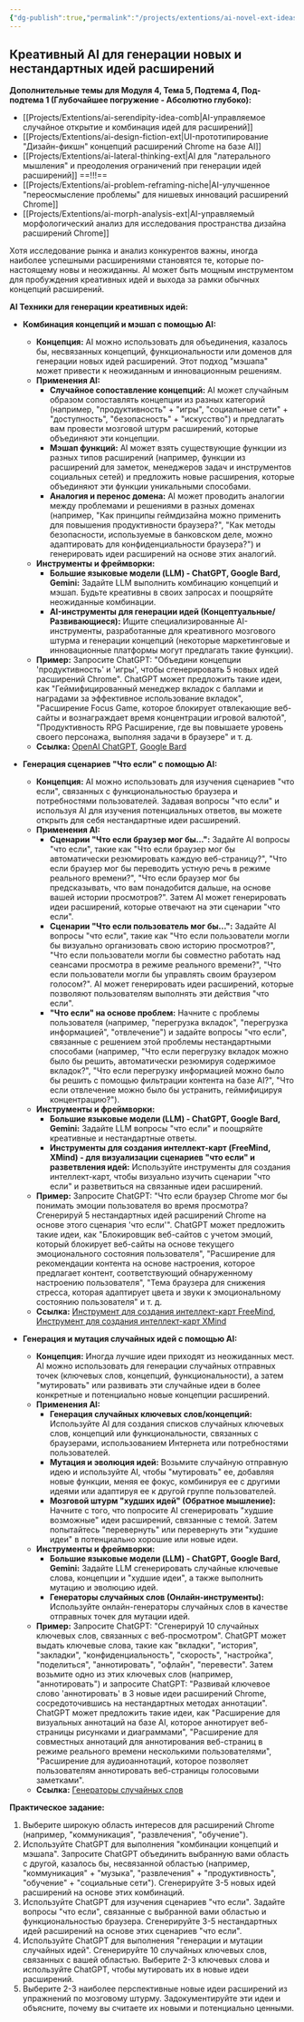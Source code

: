 ```yaml
---
{"dg-publish":true,"permalink":"/projects/extentions/ai-novel-ext-ideas/","dgPassFrontmatter":true}
---
```



## Креативный AI для генерации новых и нестандартных идей расширений


**Дополнительные темы для Модуля 4, Тема 5, Подтема 4, Под-подтема 1 (Глубочайшее погружение - Абсолютно глубоко):**

*   [[Projects/Extentions/ai-serendipity-idea-comb\|AI-управляемое случайное открытие и комбинация идей для расширений]]
*   [[Projects/Extentions/ai-design-fiction-ext\|UI-прототипирование "Дизайн-фикшн" концепций расширений Chrome на базе AI]]
*   [[Projects/Extentions/ai-lateral-thinking-ext\|AI для "латерального мышления" и преодоления ограничений при генерации идей расширений]]  ==!!!==
*   [[Projects/Extentions/ai-problem-reframing-niche\|AI-улучшенное "переосмысление проблемы" для нишевых инноваций расширений Chrome]]
*   [[Projects/Extentions/ai-morph-analysis-ext\|AI-управляемый морфологический анализ для исследования пространства дизайна расширений Chrome]]


Хотя исследование рынка и анализ конкурентов важны, иногда наиболее успешными расширениями становятся те, которые по-настоящему новы и неожиданны. AI может быть мощным инструментом для пробуждения креативных идей и выхода за рамки обычных концепций расширений.

**AI Техники для генерации креативных идей:**

*   **Комбинация концепций и мэшап с помощью AI:**
    *   **Концепция:** AI можно использовать для объединения, казалось бы, несвязанных концепций, функциональности или доменов для генерации новых идей расширений. Этот подход "мэшапа" может привести к неожиданным и инновационным решениям.
    *   **Применения AI:**
        *   **Случайное сопоставление концепций:** AI может случайным образом сопоставлять концепции из разных категорий (например, "продуктивность" + "игры", "социальные сети" + "доступность", "безопасность" + "искусство") и предлагать вам провести мозговой штурм расширений, которые объединяют эти концепции.
        *   **Мэшап функций:** AI может взять существующие функции из разных типов расширений (например, функции из расширений для заметок, менеджеров задач и инструментов социальных сетей) и предложить новые расширения, которые объединяют эти функции уникальными способами.
        *   **Аналогия и перенос домена:** AI может проводить аналогии между проблемами и решениями в разных доменах (например, "Как принципы геймдизайна можно применить для повышения продуктивности браузера?", "Как методы безопасности, используемые в банковском деле, можно адаптировать для конфиденциальности браузера?") и генерировать идеи расширений на основе этих аналогий.
    *   **Инструменты и фреймворки:**
        *   **Большие языковые модели (LLM) - ChatGPT, Google Bard, Gemini:** Задайте LLM выполнить комбинацию концепций и мэшап. Будьте креативны в своих запросах и поощряйте неожиданные комбинации.
        *   **AI-инструменты для генерации идей (Концептуальные/Развивающиеся):** Ищите специализированные AI-инструменты, разработанные для креативного мозгового штурма и генерации концепций (некоторые маркетинговые и инновационные платформы могут предлагать такие функции).
    *   **Пример:** Запросите ChatGPT: "Объедини концепции 'продуктивность' и 'игры', чтобы сгенерировать 5 новых идей расширений Chrome". ChatGPT может предложить такие идеи, как "Геймифицированный менеджер вкладок с баллами и наградами за эффективное использование вкладок", "Расширение Focus Game, которое блокирует отвлекающие веб-сайты и вознаграждает время концентрации игровой валютой", "Продуктивность RPG Расширение, где вы повышаете уровень своего персонажа, выполняя задачи в браузере" и т. д.
    *   **Ссылка:** [OpenAI ChatGPT](https://chat.openai.com/), [Google Bard](https://bard.google.com/)

*   **Генерация сценариев "Что если" с помощью AI:**
    *   **Концепция:** AI можно использовать для изучения сценариев "что если", связанных с функциональностью браузера и потребностями пользователей. Задавая вопросы "что если" и используя AI для изучения потенциальных ответов, вы можете открыть для себя нестандартные идеи расширений.
    *   **Применения AI:**
        *   **Сценарии "Что если браузер мог бы...":** Задайте AI вопросы "что если", такие как "Что если браузер мог бы автоматически резюмировать каждую веб-страницу?", "Что если браузер мог бы переводить устную речь в режиме реального времени?", "Что если браузер мог бы предсказывать, что вам понадобится дальше, на основе вашей истории просмотров?". Затем AI может генерировать идеи расширений, которые отвечают на эти сценарии "что если".
        *   **Сценарии "Что если пользователь мог бы...":** Задайте AI вопросы "что если", такие как "Что если пользователи могли бы визуально организовать свою историю просмотров?", "Что если пользователи могли бы совместно работать над сеансами просмотра в режиме реального времени?", "Что если пользователи могли бы управлять своим браузером голосом?". AI может генерировать идеи расширений, которые позволяют пользователям выполнять эти действия "что если".
        *   **"Что если" на основе проблем:** Начните с проблемы пользователя (например, "перегрузка вкладок", "перегрузка информацией", "отвлечение") и задайте вопросы "что если", связанные с решением этой проблемы нестандартными способами (например, "Что если перегрузку вкладок можно было бы решить, автоматически резюмируя содержимое вкладок?", "Что если перегрузку информацией можно было бы решить с помощью фильтрации контента на базе AI?", "Что если отвлечение можно было бы устранить, геймифицируя концентрацию?").
    *   **Инструменты и фреймворки:**
        *   **Большие языковые модели (LLM) - ChatGPT, Google Bard, Gemini:** Задайте LLM вопросы "что если" и поощряйте креативные и нестандартные ответы.
        *   **Инструменты для создания интеллект-карт (FreeMind, XMind) - для визуализации сценариев "что если" и разветвления идей:** Используйте инструменты для создания интеллект-карт, чтобы визуально изучить сценарии "что если" и разветвиться на связанные идеи расширений.
    *   **Пример:** Запросите ChatGPT: "Что если браузер Chrome мог бы понимать эмоции пользователя во время просмотра? Сгенерируй 5 нестандартных идей расширений Chrome на основе этого сценария 'что если'". ChatGPT может предложить такие идеи, как "Блокировщик веб-сайтов с учетом эмоций, который блокирует веб-сайты на основе текущего эмоционального состояния пользователя", "Расширение для рекомендации контента на основе настроения, которое предлагает контент, соответствующий обнаруженному настроению пользователя", "Тема браузера для снижения стресса, которая адаптирует цвета и звуки к эмоциональному состоянию пользователя" и т. д.
    *   **Ссылка:** [Инструмент для создания интеллект-карт FreeMind](http://freemind.sourceforge.net/wiki/index.php/Main_Page), [Инструмент для создания интеллект-карт XMind](https://www.xmind.net/)

*   **Генерация и мутация случайных идей с помощью AI:**
    *   **Концепция:** Иногда лучшие идеи приходят из неожиданных мест. AI можно использовать для генерации случайных отправных точек (ключевых слов, концепций, функциональности), а затем "мутировать" или развивать эти случайные идеи в более конкретные и потенциально новые концепции расширений.
    *   **Применения AI:**
        *   **Генерация случайных ключевых слов/концепций:** Используйте AI для создания списков случайных ключевых слов, концепций или функциональности, связанных с браузерами, использованием Интернета или потребностями пользователей.
        *   **Мутация и эволюция идей:** Возьмите случайную отправную идею и используйте AI, чтобы "мутировать" ее, добавляя новые функции, меняя ее фокус, комбинируя ее с другими идеями или адаптируя ее к другой группе пользователей.
        *   **Мозговой штурм "худших идей" (Обратное мышление):** Начните с того, что попросите AI сгенерировать "худшие возможные" идеи расширений, связанные с темой. Затем попытайтесь "перевернуть" или перевернуть эти "худшие идеи" в потенциально хорошие или новые идеи.
    *   **Инструменты и фреймворки:**
        *   **Большие языковые модели (LLM) - ChatGPT, Google Bard, Gemini:** Задайте LLM сгенерировать случайные ключевые слова, концепции и "худшие идеи", а также выполнить мутацию и эволюцию идей.
        *   **Генераторы случайных слов (Онлайн-инструменты):** Используйте онлайн-генераторы случайных слов в качестве отправных точек для мутации идей.
    *   **Пример:** Запросите ChatGPT: "Сгенерируй 10 случайных ключевых слов, связанных с веб-просмотром". ChatGPT может выдать ключевые слова, такие как "вкладки", "история", "закладки", "конфиденциальность", "скорость", "настройка", "поделиться", "аннотировать", "офлайн", "перевести". Затем возьмите одно из этих ключевых слов (например, "аннотировать") и запросите ChatGPT: "Развивай ключевое слово 'аннотировать' в 3 новые идеи расширений Chrome, сосредоточившись на нестандартных методах аннотации". ChatGPT может предложить такие идеи, как "Расширение для визуальных аннотаций на базе AI, которое аннотирует веб-страницы рисунками и диаграммами", "Расширение для совместных аннотаций для аннотирования веб-страниц в режиме реального времени несколькими пользователями", "Расширение для аудиоаннотаций, которое позволяет пользователям аннотировать веб-страницы голосовыми заметками".
    *   **Ссылка:** [Генераторы случайных слов](https://www.randomwordgenerator.com/)

**Практическое задание:**

1.  Выберите широкую область интересов для расширений Chrome (например, "коммуникация", "развлечения", "обучение").
2.  Используйте ChatGPT для выполнения "комбинации концепций и мэшапа". Запросите ChatGPT объединить выбранную вами область с другой, казалось бы, несвязанной областью (например, "коммуникация" + "музыка", "развлечения" + "продуктивность", "обучение" + "социальные сети"). Сгенерируйте 3-5 новых идей расширений на основе этих комбинаций.
3.  Используйте ChatGPT для изучения сценариев "что если". Задайте вопросы "что если", связанные с выбранной вами областью и функциональностью браузера. Сгенерируйте 3-5 нестандартных идей расширений на основе этих сценариев "что если".
4.  Используйте ChatGPT для выполнения "генерации и мутации случайных идей". Сгенерируйте 10 случайных ключевых слов, связанных с вашей областью. Выберите 2-3 ключевых слова и используйте ChatGPT, чтобы мутировать их в новые идеи расширений.
5.  Выберите 2-3 наиболее перспективные новые идеи расширений из упражнений по мозговому штурму. Задокументируйте эти идеи и объясните, почему вы считаете их новыми и потенциально ценными.
